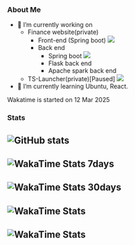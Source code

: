 ### About Me
- 🔭 I’m currently working on
  - Finance website(private) 
    - Front-end (Spring boot) ![](https://wakatime.com/badge/user/3ef1b93d-34bd-4154-aa43-b741e3b57c21/project/7d1005ff-b1b2-4e4c-b80e-a75c196315e7.svg)
    - Back end 
      - Spring boot ![](https://wakatime.com/badge/user/3ef1b93d-34bd-4154-aa43-b741e3b57c21/project/9a88d77d-765b-4208-814d-228c723debee.svg)
      - Flask back end ![]()
      - Apache spark back end ![]()
  - TS-Launcher(private)[Paused] ![](https://wakatime.com/badge/user/3ef1b93d-34bd-4154-aa43-b741e3b57c21/project/881ba7a8-e089-4134-a97a-bc53f775e1d2.svg)
- 🌱 I’m currently learning Ubuntu, React.

Wakatime is started on 12 Mar 2025

### Stats
![GitHub stats](https://github-readme-stats.vercel.app/api?username=martin1194&count_private=true)
-----
![WakaTime Stats 7days](https://wakatime.com/share/@martin1194/ffb85420-8b0c-4f15-9bc3-1e03ecb76694.svg)
-----
![WakaTime Stats 30days](https://wakatime.com/share/@martin1194/a623e77b-c058-483f-853c-9b52a29e058d.svg)
-----
![WakaTime Stats](https://wakatime.com/share/@martin1194/a5eb9531-3b50-4075-a637-2044e0ac8656.svg)
-----
![WakaTime Stats](https://wakatime.com/share/@martin1194/5e75b4b2-8764-4753-ac9c-2eb8739d0524.svg)
-----







<!--
**martin1194/martin1194** is a ✨ _special_ ✨ repository because its `README.md` (this file) appears on your GitHub profile.

Here are some ideas to get you started:

- 🔭 I’m currently working on ...
- 🌱 I’m currently learning ...
- 👯 I’m looking to collaborate on ...
- 🤔 I’m looking for help with ...
- 💬 Ask me about ...
- 📫 How to reach me: ...
- 😄 Pronouns: ...
- ⚡ Fun fact: ...
-->
